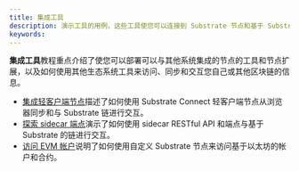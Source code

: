 ```yaml
---
title: 集成工具
description: 演示工具的用例，这些工具使您可以连接到 Substrate 节点和基于 Substrate 的区块链并与之交互。
keywords:
---
```


**集成工具**教程重点介绍了使您可以部署可以与其他系统集成的节点的工具和节点扩展，以及如何使用其他生态系统工具来访问、同步和交互您自己或其他区块链的信息。

- [集成轻客户端节点](/tutorials/integrate-with-tools/integrate-a-light-client-node/)描述了如何使用 Substrate Connect 轻客户端节点从浏览器同步和与 Substrate 链进行交互。
- [探索 sidecar 端点](/tutorials/integrate-with-tools/explore-sidecar-endpoints/)演示了如何使用 sidecar RESTful API 和端点与基于 Substrate 的链进行交互。
- [访问 EVM 帐户](/tutorials/integrate-with-tools/access-evm-accounts/)说明了如何使用自定义 Substrate 节点来访问基于以太坊的帐户和合约。
